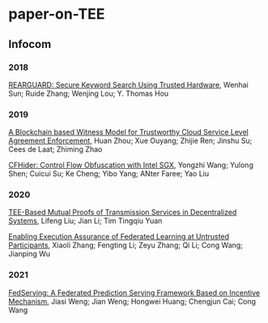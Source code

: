 # paper-on-TEE

## **Infocom**

### 2018

[REARGUARD: Secure Keyword Search Using Trusted Hardware](https://ieeexplore.ieee.org/document/8485838), Wenhai Sun; Ruide Zhang; Wenjing Lou; Y. Thomas Hou

### 2019

[A Blockchain based Witness Model for Trustworthy Cloud Service Level Agreement Enforcement](https://ieeexplore.ieee.org/document/8737580), Huan Zhou; Xue Ouyang; Zhijie Ren; Jinshu Su; Cees de Laat; Zhiming Zhao

[CFHider: Control Flow Obfuscation with Intel SGX](https://ieeexplore.ieee.org/document/8737444), Yongzhi Wang; Yulong Shen; Cuicui Su; Ke Cheng; Yibo Yang; ANter Faree; Yao Liu

### 2020

[TEE-Based Mutual Proofs of Transmission Services in Decentralized Systems](https://ieeexplore.ieee.org/document/9162764), Lifeng Liu; Jian Li; Tim Tingqiu Yuan

[Enabling Execution Assurance of Federated Learning at Untrusted Participants](https://ieeexplore.ieee.org/document/9155414), Xiaoli Zhang; Fengting Li; Zeyu Zhang; Qi Li; Cong Wang; Jianping Wu

### 2021

[FedServing: A Federated Prediction Serving Framework Based on Incentive Mechanism](https://ieeexplore.ieee.org/document/9488807), Jiasi Weng; Jian Weng; Hongwei Huang; Chengjun Cai; Cong Wang

